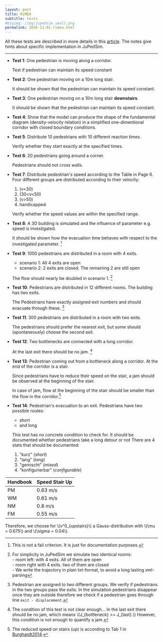 ```yaml
---
layout: post
title: RiMEA
subtitle: tests 
#bigimg: /img/jupedsim_small.png
permalink: 2016-11-01-rimea.html
---
```





All these tests are described in more details in this [article](http://www.rimea.de/fileadmin/files/dok/richtlinien/r2.2.1.pdf).
The notes give hints about specific implementation in JuPedSim.

***

- **Test 1**: One pedestrian is moving along a corridor.

    Test if pedestrian can maintain its speed constant

- **Test 2**: One pedestrian moving on a 10m long stair.

    It should be shown that the pedestrian can maintain its speed constant.

- **Test 3**: One pedestrian moving on a 10m long stair **downstairs**.

    It should be shown that the pedestrian can maintain its speed constant.

- **Test 4**: Show that the model can produce the shape of the fundamental diagram (density-velocity relation)
    in a simplified one-dimentional corridor with closed boundary conditions.

- **Test 5**: Distribute 10 pedestrians with 10 different reaction times.

    Verify whether they start exactly at the specified times.

- **Test 6**: 20 pedestrians going around a corner.

    Pedestrians should not cross walls.

- **Test 7**: Distribute pedestrian's speed according to the Table in Page 6. Four different groups are distributed according to their velocity:
    1. \(v<30\)
    2. \(30<v<50\)
    3. \(v>50\)
    4. handicapped.
    
    Verify whether the speed values are within the specified range.

- **Test 8**: A 3D building is simulated and the influence of parameter e.g. speed
    is investigated.

    It should be shown how the evacuation time behaves with respect
    to the investigated parameter. [^rimeaNote1]
    

- **Test 9**: 1000 pedestrians are distributed in a room with 4 exits.
    - scenario 1: All 4 exits are open
    - scenario 2: 2 exits are closed. The remaining 2 are still open

    The flow should nearly be doubled in scenario 1. [^rimeaNote2]

- **Test 10**: Pedestrians are distributed in 12 different rooms. The building has two exits.

    The Pedestrians have exactly assigned exit numbers and should evacuate through these. [^rimeaNote3]

- **Test 11**: 300 pedestrians are distributed in a room with two exits.

    The pedestrians should prefer the nearest exit, but some should (spontaneously) choose the second exit.

- **Test 12**: Two bottlenecks are connected with a long corridor.

    At the last exit there should be no jam. [^rimeaNote4]

- **Test 13**: Pedestrian coming out from a bottleneck along a corridor. At the end of the corridor is a stair.

    Since pedestrians have to reduce their speed on the stair, a jam should be observed at the beginning of the stair.

    In case of jam, flow at the beginning of the stair should be smaller than the flow in the corridor.[^rimeaNote5] 

- **Test 14**: Pedestrian's evacuation to an exit. Pedestrians have two possible routes:
    - short
    - and long

    This test has no concrete condition to check for.
    It should be documented whether pedestrians take a long detour or not
    There are 4 stats that should be documented:
    
    1. "kurz" (*short*)
    2. "lang"  (*long*)
    3. "gemischt" (*mixed*)
    4. "konfigurierbar" (*configurable*)















[^rimeaNote1]: This is not a fail criterion. It is just for documentation purposes.

[^rimeaNote2]: For simplicity in JuPedSim we simulate two identical rooms:  
          - room left: with 4 exits. All of them are open  
          - room right with 4 exits. two of them are closed  
          - We write the trajectory in plain txt-format, to avoid a long lasting xml-parsing

[^rimeaNote3]: Pedestrian are assigned  to two different groups. We verify if pedestrians in the two groups pass the exits.
    In the simulation pedestrians disappear once they are outside therefore we check if a pedestrian goes through line  `exit - displacement`.

[^rimeaNote4]: The condition of this test is not clear enough...
    In the last exit there should be no jam, which means \\(J_{bottleneck} >= J_{last}.\\)
    However, this condition is not enough to quantify a jam.

[^rimeaNote5]: The reduced speed on stairs (up) is according to Tab 1 in [Burghardt2014][#Burghardt2014].

| Handbook | Speed Stair Up |
|----------|----------------|
| PM       | 0.63 m/s       |
| WM       | 0.61 m/s       |
| NM       | 0.8 m/s        |
| FM       | 0.55 m/s       |



Therefore, we choose for \\(v^0_{upstairs}\\) a Gauss-distribution with \\(\mu = 0.675\\) and \\(\sigma = 0.04\\).


[#Burghardt2014]: http://link.springer.com/chapter/10.1007%2F978-3-319-02447-9_27 "Burghardt, Sebastian and Seyfried, Armin and Klingsch, Wolfram. Fundamental diagram of stairs: Critical review and topographical measurements. Pedestrian and Evacuation Dynamics 2012"
